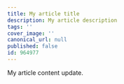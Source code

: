 ```yaml
---
title: My article title
description: My article description
tags: ''
cover_image: ''
canonical_url: null
published: false
id: 964977
---
```

My article content update.
